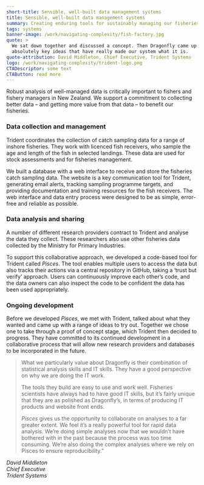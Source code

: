 ```yaml
---
short-title: Sensible, well-built data management systems
title: Sensible, well-built data management systems
summary: Creating enduring tools for sustainably managing our fisheries
tags: systems
banner-image: /work/navigating-complexity/fish-factory.jpg
quote: >
  We sat down together and discussed a concept. Then Dragonfly came up with some
  absolutely key ideas that have really made our system what it is.
quote-attribution: David Middleton, Chief Executive, Trident Systems
logo: /work/navigating-complexity/trident-logo.png
CTADescriptor: some text
CTAButton: read more
---
```

Robust analysis of well-managed data is critically important to fishers and
fishery managers in New Zealand. We support a commitment to collecting better
data – and getting more value from that data – to benefit our fisheries.

<!--more-->


### Data collection and management
Trident coordinates the collection of catch sampling data for a range of inshore fisheries. They work with licenced fish receivers, who sample the age and length of the fish in selected landings. These data are used for stock assessments and for fisheries management.

We built a database with a web interface to receive and store the fisheries catch sampling data. The website is a key communication tool for Trident, generating email alerts, tracking sampling programme targets, and providing documentation and training resources for the fish receivers. The web interface and data entry process were designed to be as simple, error-free and reliable as possible.

### Data analysis and sharing

A number of different research providers contract to Trident and analyse the data they collect. These researchers also use other fisheries data collected by the Ministry for Primary Industries.

To support this collaborative approach, we developed a code-based tool for Trident called <i>Pisces</i>. The tool enables multiple users to access the data but also tracks their actions via a central repository in GitHub, taking a ‘trust but verify’ approach. Users can continuously improve each other’s code, and the data owners can also inspect the code to be confident the data has been used appropriately.

### Ongoing development

Before we developed <i>Pisces</i>, we met with Trident, talked about what they wanted and came up with a range of ideas to try out. Together we chose one to take through a proof of concept stage, which Trident then decided to progress. They have committed to its continued development in a collaborative process that will allow new research providers and databases to be incorporated in the future.

> What we particularly value about Dragonfly is their combination of statistical analysis skills and IT skills. They have a good perspective on why we are doing the IT work.
>
> The tools they build are easy to use and work well. Fisheries scientists have always had to have good IT skills, but it’s fairly unique that they are as polished as Dragonfly’s, in terms of producing IT products and website front ends.
>
> <i>Pisces</i> gives us the opportunity to collaborate on analyses to a far greater extent. We feel it’s a really powerful tool for rapid data analysis. We’re doing simple analyses now that we wouldn’t have bothered with in the past because the process was too time consuming. We’re also doing the complex analyses where we rely on Pisces to ensure reproducibility.”

<cite>David Middleton<br />
Chief Executive<br />
Trident Systems
</cite>
